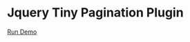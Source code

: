 # Jquery Tiny Pagination Plugin
<a href="https://jsfiddle.net/00venu/p3awbv1g/" target="_blank">Run Demo</a>
